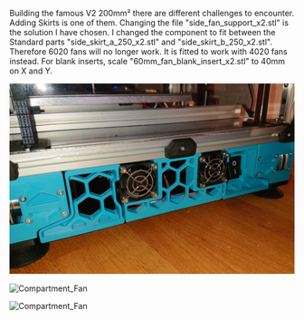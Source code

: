 Building the famous V2 200mm² there are different challenges to encounter. Adding Skirts is one of them. 
Changing the file "side_fan_support_x2.stl" is the solution I have chosen. 
I changed the component to fit between the Standard parts "side_skirt_a_250_x2.stl" and "side_skirt_b_250_x2.stl".
Therefore 6020 fans will no longer work. It is fitted to work with 4020 fans instead.
For blank inserts, scale "60mm_fan_blank_insert_x2.stl" to 40mm on X and Y.

![Compartment_Fan](img/DSC_3249_kl.jpg)

![Compartment_Fan](img/DSC_3249.JPG)

![Compartment_Fan](img/DSC_3250.JPG)
